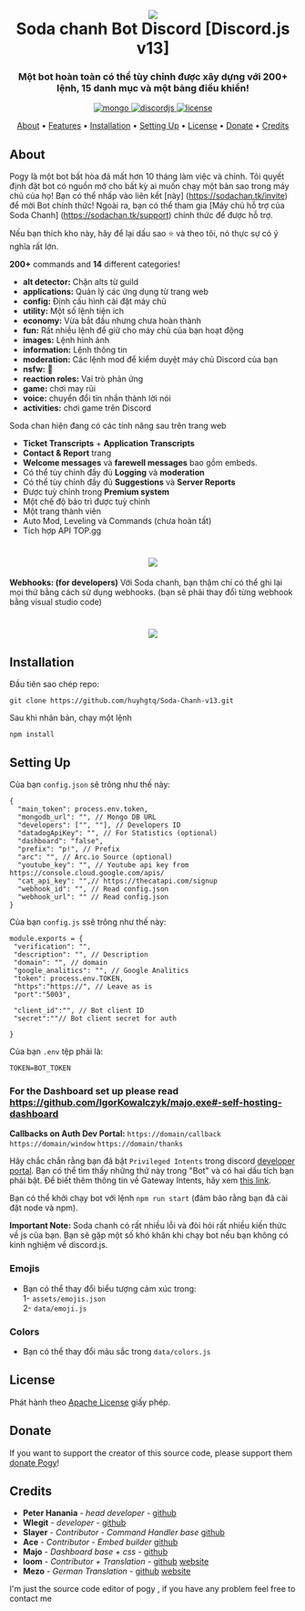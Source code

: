 <h1 align="center">
 <br>
  <a href="https://github.com/huyhgtq"><img src="https://sodachan.tk/thumb.png"></a>
  <br>
  Soda chanh Bot Discord [Discord.js v13]
  <br>
</h1>

<h3 align=center>Một bot hoàn toàn có thể tùy chỉnh được xây dựng với 200+ lệnh, 15 danh mục và một bảng điều khiển!</h3>


<div align=center>

 <a href="https://github.com/mongodb/mongo">
    <img src="https://img.shields.io/badge/MongoDB-%234ea94b.svg?&style=for-the-badge&logo=mongodb&logoColor=white" alt="mongo">
  </a>
  
  <a href="https://github.com/discordjs">
    <img src="https://img.shields.io/badge/discord.js-v12.5.3-blue.svg?logo=npm" alt="discordjs">
  </a>

  <a href="https://github.com/peterhanania/Pogy/blob/main/LICENSE">
    <img src="https://img.shields.io/badge/license-Apache%202-blue" alt="license">
  </a>

</div>

<p align="center">
  <a href="#about">About</a>
  •
  <a href="#features">Features</a>
  •
  <a href="#installation">Installation</a>
  •
  <a href="#setting-up">Setting Up</a>
  •
  <a href="#license">License</a>
  •
  <a href="#donate">Donate</a>
  •
  <a href="#credits">Credits</a>
</p>

## About

Pogy là một bot bất hòa đã mất hơn 10 tháng làm việc và chỉnh. Tôi quyết định đặt bot có nguồn mở cho bất kỳ ai muốn chạy một bản sao trong máy chủ của họ! Bạn có thể nhấp vào liên kết [này] (https://sodachan.tk/invite) để mời Bot chính thức! Ngoài ra, bạn có thể tham gia [Máy chủ hỗ trợ của Soda Chanh] (https://sodachan.tk/support) chính thức để được hỗ trợ.

Nếu bạn thích kho này, hãy để lại dấu sao ⭐ và theo tôi, nó thực sự có ý nghĩa rất lớn.

**200+** commands and **14** different categories!

  * **alt detector:** Chặn alts từ guild
  * **applications:** Quản lý các ứng dụng từ trang web
  * **config:** Định cấu hình cài đặt máy chủ
  * **utility:** Một số lệnh tiện ích
  * **economy:** Vừa bắt đầu nhưng chưa hoàn thành
  * **fun:** Rất nhiều lệnh để giữ cho máy chủ của bạn hoạt động
  * **images:** Lệnh hình ảnh
  * **information:** Lệnh thông tin
  * **moderation:** Các lệnh mod để kiểm duyệt máy chủ Discord của bạn
  * **nsfw:** 👀
  * **reaction roles:** Vai trò phản ứng
  * **game:** chơi may rủi
  * **voice:** chuyển đổi tin nhắn thành lời nói
  * **activities:** chơi game trên Discord

Soda chan hiện đang có các tính năng sau trên trang web

  * **Ticket Transcripts** + **Application Transcripts**
  * **Contact & Report** trang
  * **Welcome messages** và **farewell messages** bao gồm embeds.
  * Có thể tùy chỉnh đầy đủ **Logging** và **moderation**
  * Có thể tùy chỉnh đầy đủ **Suggestions** và **Server Reports**
  * Được tuỳ chỉnh trong **Premium system**
  * Một chế độ bảo trì được tuỳ chỉnh
  * Một trang thành viên
  * Auto Mod, Leveling và Commands (chưa hoàn tất)
  * Tích hợp API TOP.gg
 
 <h1 align="center">
  <a href="https://github.com/huyhgtq"><img src="https://i.imgur.com/InfTIuP.png"></a>
</h1>

  
**Webhooks: (for developers)**
Với Soda chanh, bạn thậm chí có thể ghi lại mọi thứ bằng cách sử dụng webhooks. (bạn sẽ phải thay đổi từng webhook bằng visual studio code)

<h1 align="center">
  <a href="https://github.com/huyhgtq"><img src="https://i.imgur.com/3TnVdn5.png"></a>
</h1>

## Installation

Đầu tiên sao chép repo: 
```
git clone https://github.com/huyhgtq/Soda-Chanh-v13.git
```
Sau khi nhân bản, chạy một lệnh
```
npm install
```


## Setting Up

Của bạn `config.json` sẽ trông như thế này:
```
{
  "main_token": process.env.token, 
  "mongodb_url": "", // Mongo DB URL
  "developers": ["", ""], // Developers ID
  "datadogApiKey": "", // For Statistics (optional)
  "dashboard": "false", 
  "prefix": "p!", // Prefix
  "arc": "", // Arc.io Source (optional)
  "youtube_key": "", // Youtube api key from https://console.cloud.google.com/apis/
  "cat_api_key": "",// https://thecatapi.com/signup
  "webhook_id": "", // Read config.json
  "webhook_url": "" // Read config.json
}

```

Của bạn `config.js` ssẽ trông như thế này:
```
module.exports = {
 "verification": "",
 "description": "", // Description
 "domain": "", // domain
 "google_analitics": "", // Google Analitics
 "token": process.env.TOKEN,
 "https":"https://", // Leave as is
 "port":"5003",

 "client_id":"", // Bot client ID
 "secret":""// Bot client secret for auth

}
```
Của bạn `.env` tệp phải là:
```
TOKEN=BOT_TOKEN
```

### For the Dashboard set up please read https://github.com/IgorKowalczyk/majo.exe#-self-hosting-dashboard

**Callbacks on Auth Dev Portal:**
`https://domain/callback`
`https://domain/window`
`https://domain/thanks`

Hãy chắc chắn rằng bạn đã bật `Privileged Intents` trong discord [developer portal](https://discordapp.com/developers/applications/). Bạn có thể tìm thấy những thứ này trong "Bot" và có hai dấu tích bạn phải bật. Để biết thêm thông tin về Gateway Intents, hãy xem [this link](https://discordjs.guide/popular-topics/intents.html#the-intents-bit-field-wrapper).

Bạn có thể khởi chạy bot với lệnh `npm run start` (đảm bảo rằng bạn đã cài đặt node và npm).

**Important Note:** Soda chanh có rất nhiều lỗi và đòi hỏi rất nhiều kiến thức về js của bạn. Bạn sẽ gặp một số khó khăn khi chạy bot nếu bạn không có kinh nghiệm về discord.js.

### Emojis 
- Bạn có thể thay đổi biểu tượng cảm xúc trong: <br>
1- `assets/emojis.json` <br>
2- `data/emoji.js`

### Colors
- Bạn có thể thay đổi màu sắc trong `data/colors.js`

## License
Phát hành theo [Apache License](http://www.apache.org/licenses/LICENSE-2.0) giấy phép.

## Donate
If you want to support the creator of this source code, please support them [donate Pogy](https://paypal.me/pogybot)!

## Credits
* **Peter Hanania** - *head developer* - [github](https://github.com/peterhanania)
* **Wlegit** - *developer*  - [github](https://github.com/wlegit)
* **Slayer** - *Contributor - Command Handler base* [github](https://github.com/GhostSlayer)
* **Ace** - *Contributor - Embed builder* [github](https://github.com/Glitchii)
* **Majo** - *Dashboard base + css* - [github](https://github.com/IgorKowalczyk/)
* **loom** - *Contributor + Translation* - [github](https://github.com/loom4k/) [website](https://loom4k.me)
* **Mezo** - *German Translation* - [github](https://github.com/mezotv/) [website](https://devdominik.com)

I'm just the source code editor of pogy , if you have any problem feel free to contact me